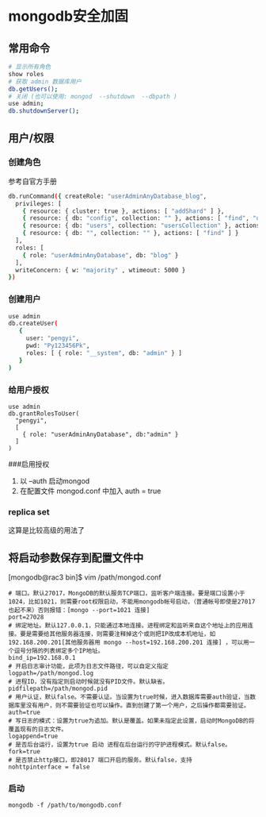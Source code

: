 # mongodb安全加固

## 常用命令
```bash
# 显示所有角色
show roles
# 获取 admin 数据库用户
db.getUsers();
# 关闭 (也可以使用: mongod  --shutdown  --dbpath )
use admin;
db.shutdownServer();

```


## 用户/权限

### 创建角色
参考自官方手册

```bash
db.runCommand({ createRole: "userAdminAnyDatabase_blog",
  privileges: [
    { resource: { cluster: true }, actions: [ "addShard" ] },
    { resource: { db: "config", collection: "" }, actions: [ "find", "update", "insert", "remove" ] },
    { resource: { db: "users", collection: "usersCollection" }, actions: [ "update", "insert", "remove" ] },
    { resource: { db: "", collection: "" }, actions: [ "find" ] }
  ],
  roles: [
    { role: "userAdminAnyDatabase", db: "blog" }
  ],
  writeConcern: { w: "majority" , wtimeout: 5000 }
})
```

### 创建用户
```bash
use admin
db.createUser(
   {
     user: "pengyi",
     pwd: "Py123456Pk",
     roles: [ { role: "__system", db: "admin" } ]
   }
)
```

### 给用户授权
```
use admin
db.grantRolesToUser(
  "pengyi",
  [
    { role: "userAdminAnyDatabase", db:"admin" }
  ]
)
```

###启用授权
1. 以 –auth 启动mongod
2. 在配置文件 mongod.conf 中加入 auth = true


### replica set
这算是比较高级的用法了


## 将启动参数保存到配置文件中
[mongodb@rac3 bin]$ vim /path/mongod.conf
```
# 端口。默认27017，MongoDB的默认服务TCP端口，监听客户端连接。要是端口设置小于1024，比如1021，则需要root权限启动，不能用mongodb帐号启动，（普通帐号即使是27017也起不来）否则报错：[mongo --port=1021 连接]
port=27028
# 绑定地址。默认127.0.0.1，只能通过本地连接。进程绑定和监听来自这个地址上的应用连接。要是需要给其他服务器连接，则需要注释掉这个或则把IP改成本机地址，如192.168.200.201[其他服务器用 mongo --host=192.168.200.201 连接] ，可以用一个逗号分隔的列表绑定多个IP地址。
bind_ip=192.168.0.1
# 开启日志审计功能，此项为日志文件路径，可以自定义指定
logpath=/path/mongod.log
# 进程ID，没有指定则启动时候就没有PID文件。默认缺省。
pidfilepath=/path/mongod.pid
# 用户认证，默认false。不需要认证。当设置为true时候，进入数据库需要auth验证，当数据库里没有用户，则不需要验证也可以操作。直到创建了第一个用户，之后操作都需要验证。
auth=true
# 写日志的模式：设置为true为追加。默认是覆盖。如果未指定此设置，启动时MongoDB的将覆盖现有的日志文件。
logappend=true
# 是否后台运行，设置为true 启动 进程在后台运行的守护进程模式。默认false。
fork=true
# 是否禁止http接口，即28017 端口开启的服务。默认false，支持
nohttpinterface = false
```

### 启动
```mongodb -f /path/to/mongodb.conf```

